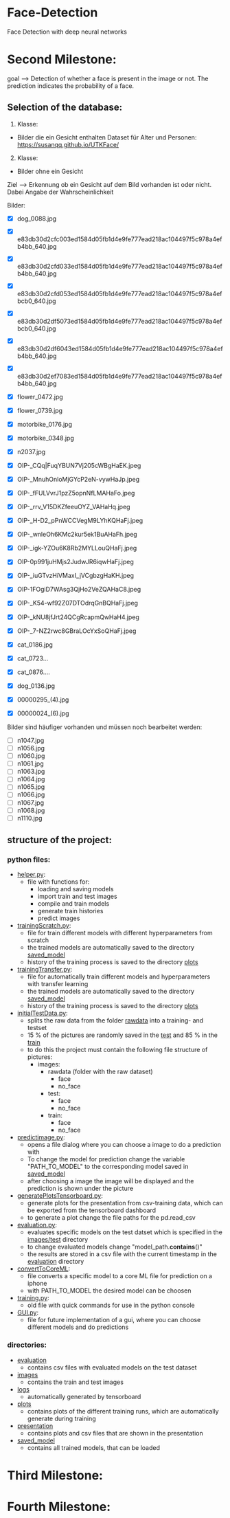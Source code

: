 # Face-Detection

Face Detection with deep neural networks



# Second Milestone:
goal --> Detection of whether a face is present in the image or not. The prediction indicates the probability of a face.

## Selection of the database:

1. Klasse:
- Bilder die ein Gesicht enthalten
Dataset für Alter und Personen:
https://susanqq.github.io/UTKFace/


2. Klasse:
 - Bilder ohne ein Gesicht
 
 
Ziel --> Erkennung ob ein Gesicht auf dem Bild vorhanden ist oder nicht. Dabei Angabe der Wahrscheinlichkeit


Bilder:
- [x] dog_0088.jpg
- [x] e83db30d2cfc003ed1584d05fb1d4e9fe777ead218ac104497f5c978a4efb4bb_640.jpg
- [x] e83db30d2cfd033ed1584d05fb1d4e9fe777ead218ac104497f5c978a4efb4bb_640.jpg
- [x] e83db30d2cfd053ed1584d05fb1d4e9fe777ead218ac104497f5c978a4efbcb0_640.jpg
- [x] e83db30d2df5073ed1584d05fb1d4e9fe777ead218ac104497f5c978a4efbcb0_640.jpg
- [x] e83db30d2df6043ed1584d05fb1d4e9fe777ead218ac104497f5c978a4efb4bb_640.jpg
- [x] e83db30d2ef7083ed1584d05fb1d4e9fe777ead218ac104497f5c978a4efb4bb_640.jpg
- [x] flower_0472.jpg
- [x] flower_0739.jpg
- [x] motorbike_0176.jpg
- [x] motorbike_0348.jpg
- [x] n2037.jpg
- [x] OIP-_CQq|FuqYBUN7Vj205cWBgHaEK.jpeg
- [x] OIP-_MnuhOnloMjGYcP2eN-vywHaJp.jpeg
- [x] OIP-_fFULVvrJ1pzZ5opnNfLMAHaFo.jpeg 
- [x] OIP-_rrv_V15DKZfeeuOYZ_VAHaHq.jpeg
- [x] OIP-_H-D2_pPnWCCVegM9LYhKQHaFj.jpeg
- [x] OIP-_wnleOh6KMc2kur5ek1BuAHaFh.jpeg
- [x] OIP-_igk-YZOu6K8Rb2MYLLouQHaFj.jpeg
- [x] OIP-0p991juHMjs2JudwJR6iqwHaFj.jpeg
- [x] OIP-_iuGTvzHiVMaxI_jVCgbzgHaKH.jpeg
- [x] OIP-1FOgiD7WAsg3QjHo2VeZQAHaC8.jpeg
- [x] OIP-_K54-wf92Z07DTOdrqGnBQHaFj.jpeg
- [x] OIP-_kNU8jfJrt24QCgRcapmQwHaH4.jpeg
- [x] OIP-_7-NZ2rwc8GBraLOcYxSoQHaFj.jpeg
- [x] cat_0186.jpg 
- [x] cat_0723...
- [x] cat_0876....
- [x] dog_0136.jpg
- [x] 00000295_(4).jpg
- [x] 00000024_(6).jpg


Bilder sind häufiger vorhanden und müssen noch bearbeitet werden:
- [ ] n1047.jpg
- [ ] n1056.jpg
- [ ] n1060.jpg
- [ ] n1061.jpg
- [ ] n1063.jpg
- [ ] n1064.jpg
- [ ] n1065.jpg
- [ ] n1066.jpg
- [ ] n1067.jpg
- [ ] n1068.jpg
- [ ] n1110.jpg

## structure of the project:

### python files:
- [helper.py](helper.py):
  - file with functions for:
    - loading and saving models
    - import train and test images
    - compile and train models
    - generate train histories
    - predict images
- [trainingScratch.py](trainingScratch.py):
  - file for train different models with different hyperparameters from scratch
  - the trained models are automatically saved to the directory [saved_model](saved_model)
  - history of the training process is saved to the directory [plots](plots)
- [trainingTransfer.py](trainingTransfer.py):
  - file for automatically train different models and hyperparameters with transfer learning
  - the trained models are automatically saved to the directory [saved_model](saved_model)
  - history of the training process is saved to the directory [plots](plots)
- [initialTestData.py](initialTestData.py):
  - splits the raw data from the folder [rawdata](images/rawdata) into a training- and testset
  - 15 % of the pictures are randomly saved in the [test](images/test) and 85 % in the [train](images/train)
  - to do this the project must contain the following file structure of pictures:
    - images:
      - rawdata (folder with the raw dataset)
        - face
        - no_face
      - test:
        - face
        - no_face
      - train:
        - face
        - no_face
- [predictimage.py](predictimage.py):
  - opens a file dialog where you can choose a image to do a prediction with
  - To change the model for prediction change the variable "PATH_TO_MODEL" to the corresponding model saved in [saved_model](saved_model)
  - after choosing a image the image will be displayed and the prediction is shown under the picture
- [generatePlotsTensorboard.py](generatePlotsTensorboard.py):
  - generate plots for the presentation from csv-training data, which can be exported from the tensorboard dashboard
  - to generate a plot change the file paths for the pd.read_csv
- [evaluation.py](evaluation.py):
  - evaluates specific models on the test datset which is specified in the [images/test](images/test) directory
  - to change evaluated models change "model_path.__contains__()"
  - the results are stored in a csv file with the current timestamp in the [evaluation](evaluation) directory
- [convertToCoreML](convertToCoreML.py):
  - file converts a specific model to a core ML file for prediction on a iphone
  - with PATH_TO_MODEL the desired model can be choosen
- [training.py](training.py):
  - old file with quick commands for use in the python console
- [GUI.py](GUI.py):
  - file for future implementation of a gui, where you can choose different models and do predictions

### directories:
- [evaluation](evaluation)
  - contains csv files with evaluated models on the test dataset
- [images](images)
  - contains the train and test images
- [logs](logs)
  - automatically generated by tensorboard
- [plots](plots)
  - contains plots of the different training runs, which are automatically generate during training
- [presentation](presentation)
  - contains plots and csv files that are shown in the presentation
- [saved_model](saved_model)
  - contains all trained models, that can be loaded


# Third Milestone:


# Fourth Milestone:
